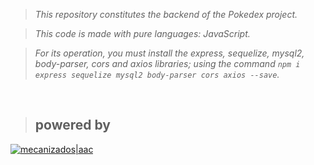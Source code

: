 > _This repository constitutes the backend of the Pokedex project._

> _This code is made with pure languages: JavaScript._

> _For its operation, you must install the express, sequelize, mysql2, body-parser, cors and axios libraries; using the command `npm i express sequelize mysql2 body-parser cors axios --save`._



&nbsp;

> ## **powered by**

[![mecanizados|aac](assets/aldo_castillo_mecanizados.jpg)](github.com/mecanizados-aac/)
